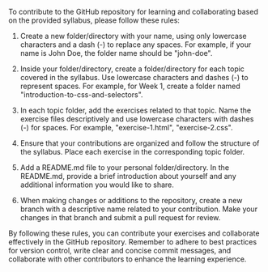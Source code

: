 To contribute to the GitHub repository for learning and collaborating based on the provided syllabus, please follow these rules:

1. Create a new folder/directory with your name, using only lowercase characters and a dash (-) to replace any spaces. For example, if your name is John Doe, the folder name should be "john-doe".

2. Inside your folder/directory, create a folder/directory for each topic covered in the syllabus. Use lowercase characters and dashes (-) to represent spaces. For example, for Week 1, create a folder named "introduction-to-css-and-selectors".

3. In each topic folder, add the exercises related to that topic. Name the exercise files descriptively and use lowercase characters with dashes (-) for spaces. For example, "exercise-1.html", "exercise-2.css".

4. Ensure that your contributions are organized and follow the structure of the syllabus. Place each exercise in the corresponding topic folder.

5. Add a README.md file to your personal folder/directory. In the README.md, provide a brief introduction about yourself and any additional information you would like to share.

6. When making changes or additions to the repository, create a new branch with a descriptive name related to your contribution. Make your changes in that branch and submit a pull request for review.

By following these rules, you can contribute your exercises and collaborate effectively in the GitHub repository. Remember to adhere to best practices for version control, write clear and concise commit messages, and collaborate with other contributors to enhance the learning experience.
